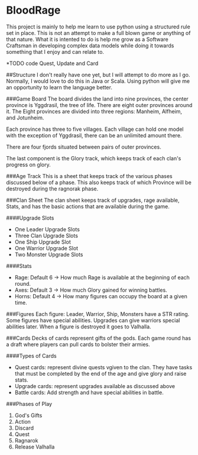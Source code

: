 # BloodRage
This project is mainly to help me learn to use python using a structured rule set in place. This is not an attempt to make a full blown game or anything of that nature. What it is intented to do is help me grow as a Software Craftsman in developing complex data models while doing it towards something that I enjoy and can relate to.

 *TODO code Quest, Update and Card

##Structure
I don't really have one yet, but I will attempt to do more as I go. Normally, I would love to do this in Java or Scala. Using python will give me an opportunity to learn the language better.

###Game Board
The board divides the land into nine provinces, the center province is Yggdrasil, the tree of life. There are eight outer provinces around it. The Eight provinces are divided into three regions: Manheim, Alfheim, and Jotunheim. 

Each province has three to five villages. Each village can hold one model with the exception of Yggdrasil, there can be an unlimited amount there. 

There are four fjords situated between pairs of outer provinces. 

The last component is the Glory track, which keeps track of each clan's progress on glory.

###Age Track
This is a sheet that keeps track of the various phases discussed below of a phase. This also keeps track of which  Province will be destroyed during the ragnorak phase.

###Clan Sheet
The clan sheet keeps track of upgrades, rage available, Stats, and has the basic actions that are available during the game. 

####Upgrade Slots 
* One Leader Upgrade Slots
* Three Clan Upgrade Slots
* One Ship Upgrade Slot
* One Warrior Upgrade Slot
* Two Monster Upgrade Slots

####Stats
* Rage: Default 6 -> How much Rage is available at the beginning of each round.
* Axes: Default 3 -> How much Glory gained for winning battles.
* Horns: Default 4 -> How many figures can occupy the board at a given time. 

###Figures
Each figure: Leader, Warrior, Ship, Monsters have a STR rating. Some figures have special abilities. Upgrades can give warriors special abilities later. When a figure is destroyed it goes to Valhalla.

###Cards
Decks of cards represent gifts of the gods. Each game round has a draft where players can pull cards to bolster their armies. 

####Types of Cards
* Quest cards: represent divine quests vgiven to the clan. They have tasks that must be completed by the end of the age and give glory and raise stats.
* Upgrade cards: represent upgrades available as discussed above
* Battle cards: Add strength and have special abilities in battle.

###Phases of Play
1. God's Gifts
2. Action
3. Discard
4. Quest
5. Ragnarok
6. Release Valhalla
